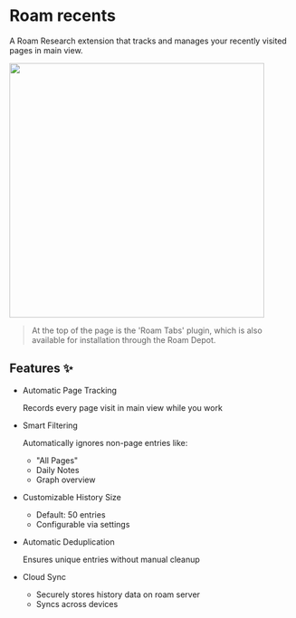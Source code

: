 # Roam recents

A Roam Research extension that tracks and manages your recently visited pages in main view.

<img src="https://github.com/user-attachments/assets/50f01907-4778-4aa3-9376-82bbec819773"  height="450"/>


> At the top of the page is the 'Roam Tabs' plugin, which is also available for installation through the Roam Depot.

## Features ✨

- Automatic Page Tracking

    Records every page visit in main view while you work

- Smart Filtering

    Automatically ignores non-page entries like:

  - "All Pages"
  - Daily Notes
  - Graph overview

- Customizable History Size

  - Default: 50 entries
  - Configurable via settings

- Automatic Deduplication

    Ensures unique entries without manual cleanup

- Cloud Sync
  - Securely stores history data on roam server
  - Syncs across devices
